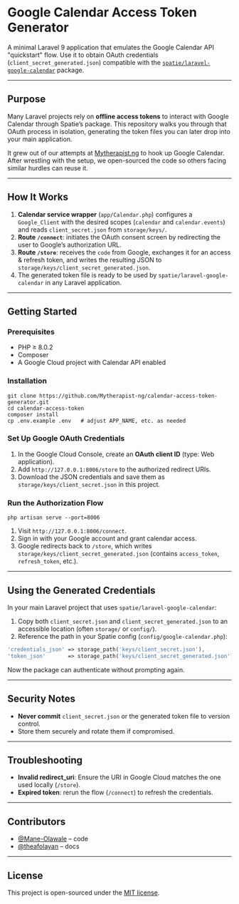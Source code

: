 # Google Calendar Access Token Generator

A minimal Laravel 9 application that emulates the Google Calendar API "quickstart" flow.
Use it to obtain OAuth credentials (`client_secret_generated.json`) compatible with the [`spatie/laravel-google-calendar`](https://github.com/spatie/laravel-google-calendar) package.

---

## Purpose

Many Laravel projects rely on **offline access tokens** to interact with Google Calendar through Spatie’s package.
This repository walks you through that OAuth process in isolation, generating the token files you can later drop into your main application.

It grew out of our attempts at [Mytherapist.ng](https://mytherapist.ng) to hook up Google Calendar.
After wrestling with the setup, we open-sourced the code so others facing similar hurdles can reuse it.

---

## How It Works

1. **Calendar service wrapper** (`app/Calendar.php`) configures a `Google_Client` with the desired scopes (`calendar` and `calendar.events`) and reads `client_secret.json` from `storage/keys/`.
2. **Route `/connect`**: initiates the OAuth consent screen by redirecting the user to Google’s authorization URL.
3. **Route `/store`**: receives the `code` from Google, exchanges it for an access & refresh token, and writes the resulting JSON to `storage/keys/client_secret_generated.json`.
4. The generated token file is ready to be used by `spatie/laravel-google-calendar` in any Laravel application.

---

## Getting Started

### Prerequisites
- PHP ≥ 8.0.2
- Composer
- A Google Cloud project with Calendar API enabled

### Installation
```
git clone https://github.com/Mytherapist-ng/calendar-access-token-generator.git
cd calendar-access-token
composer install
cp .env.example .env   # adjust APP_NAME, etc. as needed
```

### Set Up Google OAuth Credentials
1. In the Google Cloud Console, create an **OAuth client ID** (type: Web application).
2. Add `http://127.0.0.1:8006/store` to the authorized redirect URIs.
3. Download the JSON credentials and save them as  `storage/keys/client_secret.json` in this project.

### Run the Authorization Flow
```
php artisan serve --port=8006
```

1. Visit `http://127.0.0.1:8006/connect`.
2. Sign in with your Google account and grant calendar access.
3. Google redirects back to `/store`, which writes `storage/keys/client_secret_generated.json` (contains `access_token`, `refresh_token`, etc.).

---

## Using the Generated Credentials

In your main Laravel project that uses `spatie/laravel-google-calendar`:

1. Copy both `client_secret.json` and `client_secret_generated.json` to an accessible location (often `storage/` or `config/`).
2. Reference the path in your Spatie config (`config/google-calendar.php`):

```php
'credentials_json' => storage_path('keys/client_secret.json'),
'token_json'       => storage_path('keys/client_secret_generated.json'),
```

Now the package can authenticate without prompting again.

---

## Security Notes
- **Never commit** `client_secret.json` or the generated token file to version control.
- Store them securely and rotate them if compromised.

---

## Troubleshooting

- **Invalid redirect_uri**: Ensure the URI in Google Cloud matches the one used locally (`/store`).
- **Expired token**: rerun the flow (`/connect`) to refresh the credentials.

---

## Contributors

- [@Mane-Olawale](https://github.com/Mane-Olawale) – code
- [@theafolayan](https://github.com/theafolayan) – docs

---

## License

This project is open-sourced under the [MIT license](LICENSE).

